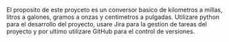 El proposito de este proyceto es un conversor basico de kilometros a millas, litros a galones, gramos a onzas y centimetros a pulgadas.
Utilizare python para el desarrollo del proyecto, usare Jira para la gestion de tareas del proyecto y por ultimo utilizare GitHub para el control de versiones.